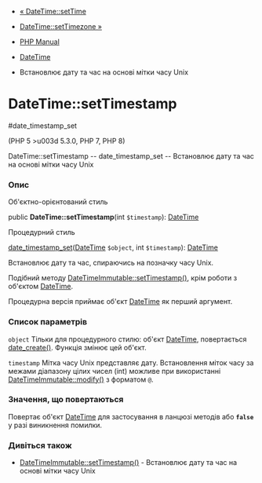- [« DateTime::setTime](datetime.settime.md)
- [DateTime::setTimezone »](datetime.settimezone.md)

- [PHP Manual](index.md)
- [DateTime](class.datetime.md)
- Встановлює дату та час на основі мітки часу Unix

# DateTime::setTimestamp

#date_timestamp_set

(PHP 5 \>u003d 5.3.0, PHP 7, PHP 8)

DateTime::setTimestamp -- date_timestamp_set -- Встановлює дату та
час на основі мітки часу Unix

### Опис

Об'єктно-орієнтований стиль

public **DateTime::setTimestamp**(int `$timestamp`):
[DateTime](class.datetime.md)

Процедурний стиль

[date_timestamp_set](function.date-timestamp-set.md)([DateTime](class.datetime.md)
`$object`, int `$timestamp`): [DateTime](class.datetime.md)

Встановлює дату та час, спираючись на позначку часу Unix.

Подібний методу
[DateTimeImmutable::setTimestamp()](datetimeimmutable.settimestamp.md),
крім роботи з об'єктом [DateTime](class.datetime.md).

Процедурна версія приймає об'єкт [DateTime](class.datetime.md)
як перший аргумент.

### Список параметрів

`object`
Тільки для процедурного стилю: об'єкт [DateTime](class.datetime.md),
повертається [date_create()](function.date-create.md). Функція
змінює цей об'єкт.

`timestamp`
Мітка часу Unix представляє дату. Встановлення міток часу за
межами діапазону цілих чисел (int) можливе при використанні
[DateTimeImmutable::modify()](datetimeimmutable.modify.md) з форматом
`@`.

### Значення, що повертаються

Повертає об'єкт [DateTime](class.datetime.md) для застосування в ланцюзі
методів або **`false`** у разі виникнення помилки.

### Дивіться також

- [DateTimeImmutable::setTimestamp()](datetimeimmutable.settimestamp.md) -
Встановлює дату та час на основі мітки часу Unix
